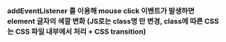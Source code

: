 ### addEventListener 를 이용해 mouse click 이벤트가 발생하면 element 글자의 색깔 변화 (JS로는 class명 만 변경, class에 따른 CSS는 CSS 파일 내부에서 처리 + CSS transition)

 
